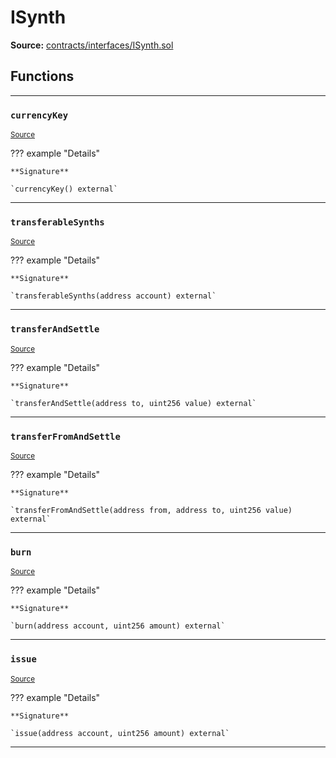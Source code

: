 # ISynth

**Source:** [contracts/interfaces/ISynth.sol](https://github.com/Synthetixio/synthetix/tree/develop/contracts/interfaces/ISynth.sol)

## Functions

---

### `currencyKey`
<sub>[Source](https://github.com/Synthetixio/synthetix/tree/develop/contracts/interfaces/ISynth.sol#L6)</sub>

??? example "Details"

    **Signature**

    `currencyKey() external`

---

### `transferableSynths`
<sub>[Source](https://github.com/Synthetixio/synthetix/tree/develop/contracts/interfaces/ISynth.sol#L8)</sub>

??? example "Details"

    **Signature**

    `transferableSynths(address account) external`

---

### `transferAndSettle`
<sub>[Source](https://github.com/Synthetixio/synthetix/tree/develop/contracts/interfaces/ISynth.sol#L11)</sub>

??? example "Details"

    **Signature**

    `transferAndSettle(address to, uint256 value) external`

---

### `transferFromAndSettle`
<sub>[Source](https://github.com/Synthetixio/synthetix/tree/develop/contracts/interfaces/ISynth.sol#L13)</sub>

??? example "Details"

    **Signature**

    `transferFromAndSettle(address from, address to, uint256 value) external`

---

### `burn`
<sub>[Source](https://github.com/Synthetixio/synthetix/tree/develop/contracts/interfaces/ISynth.sol#L20)</sub>

??? example "Details"

    **Signature**

    `burn(address account, uint256 amount) external`

---

### `issue`
<sub>[Source](https://github.com/Synthetixio/synthetix/tree/develop/contracts/interfaces/ISynth.sol#L22)</sub>

??? example "Details"

    **Signature**

    `issue(address account, uint256 amount) external`

---

